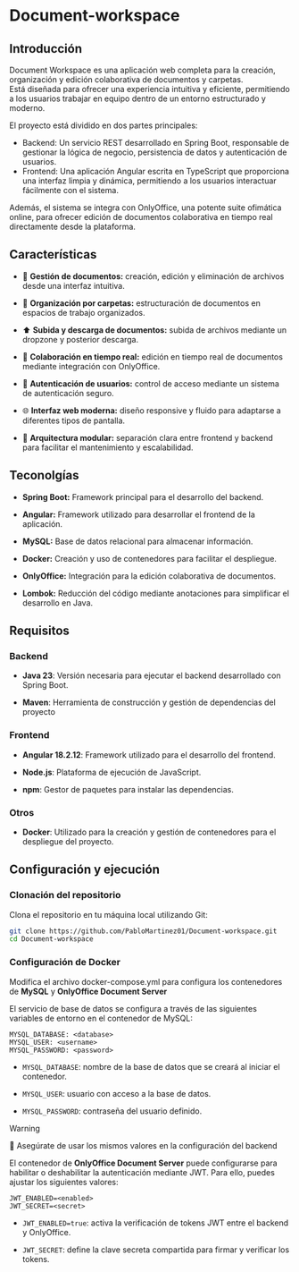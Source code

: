 

# Document-workspace

## Introducción
Document Workspace es una aplicación web completa para la creación, organización y edición colaborativa de documentos y carpetas.     
Está diseñada para ofrecer una experiencia intuitiva y eficiente, permitiendo a los usuarios trabajar en equipo dentro de un entorno estructurado y moderno.

El proyecto está dividido en dos partes principales:
- Backend: Un servicio REST desarrollado en Spring Boot, responsable de gestionar la lógica de negocio, persistencia de datos y autenticación de usuarios.
- Frontend: Una aplicación Angular escrita en TypeScript que proporciona una interfaz limpia y dinámica, permitiendo a los usuarios interactuar fácilmente con el sistema.

Además, el sistema se integra con OnlyOffice, una potente suite ofimática online, para ofrecer edición de documentos colaborativa en tiempo real directamente desde la plataforma.

## Características

- 📄 **Gestión de documentos:** creación, edición y eliminación de archivos desde una interfaz intuitiva.

- 📁 **Organización por carpetas:** estructuración de documentos en espacios de trabajo organizados.

- ⬆️ **Subida y descarga de documentos:** subida de archivos mediante un dropzone y posterior descarga.

- 👥 **Colaboración en tiempo real:** edición en tiempo real de documentos mediante integración con OnlyOffice.

- 🔐 **Autenticación de usuarios:** control de acceso mediante un sistema de autenticación seguro.

- 🌐 **Interfaz web moderna:** diseño responsive y fluido para adaptarse a diferentes tipos de pantalla.

- 🚀 **Arquitectura modular:** separación clara entre frontend y backend para facilitar el mantenimiento y escalabilidad.

## Teconolgías

-   **Spring Boot:** Framework principal para el desarrollo del backend.

-    **Angular:** Framework utilizado para desarrollar el frontend de la aplicación.

-   **MySQL:** Base de datos relacional para almacenar información.

-   **Docker:** Creación y uso de contenedores para facilitar el despliegue.

-   **OnlyOffice:** Integración para la edición colaborativa de documentos.

-   **Lombok:** Reducción del código mediante anotaciones para simplificar el desarrollo en Java.

## Requisitos

### Backend

-   **Java 23**: Versión necesaria para ejecutar el backend desarrollado con Spring Boot.

-   **Maven**: Herramienta de construcción y gestión de dependencias del proyecto


### Frontend
-   **Angular 18.2.12**: Framework utilizado para el desarrollo del frontend.

-   **Node.js**: Plataforma de ejecución de JavaScript.

-   **npm**: Gestor de paquetes para instalar las dependencias.

### Otros

-   **Docker**: Utilizado para la creación y gestión de contenedores para el despliegue del proyecto.

## Configuración y ejecución

### Clonación del repositorio
Clona el repositorio en tu máquina local utilizando Git:
```bash
git clone https://github.com/PabloMartinez01/Document-workspace.git
cd Document-workspace
```

### Configuración de Docker
Modifica el archivo docker-compose.yml para configura los contenedores de **MySQL** y **OnlyOffice Document Server**

El servicio de base de datos se configura a través de las siguientes variables de entorno en el contenedor de MySQL:
```properties
MYSQL_DATABASE: <database>
MYSQL_USER: <username>
MYSQL_PASSWORD: <password>
```
-   `MYSQL_DATABASE`: nombre de la base de datos que se creará al iniciar el contenedor.

-   `MYSQL_USER`: usuario con acceso a la base de datos.

-   `MYSQL_PASSWORD`: contraseña del usuario definido.

> [!WARNING]
>🔐 Asegúrate de usar los mismos valores en la configuración del backend

El contenedor de **OnlyOffice Document Server** puede configurarse para habilitar o deshabilitar la autenticación mediante JWT. Para ello, puedes ajustar los siguientes valores:
```properties
JWT_ENABLED=<enabled>
JWT_SECRET=<secret>
```
-   `JWT_ENABLED=true`: activa la verificación de tokens JWT entre el backend y OnlyOffice.

-   `JWT_SECRET`: define la clave secreta compartida para firmar y verificar los tokens.
